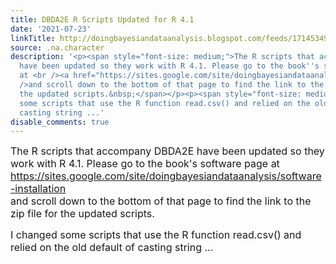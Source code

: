 ```yaml
---
title: DBDA2E R Scripts Updated for R 4.1
date: '2021-07-23'
linkTitle: http://doingbayesiandataanalysis.blogspot.com/feeds/1714534935933380765/comments/default
source: .na.character
description: '<p><span style="font-size: medium;">The R scripts that accompany DBDA2E
  have been updated so they work with R 4.1. Please go to the book''s software page
  at <br /><a href="https://sites.google.com/site/doingbayesiandataanalysis/software-installation">https://sites.google.com/site/doingbayesiandataanalysis/software-installation</a><br
  />and scroll down to the bottom of that page to find the link to the zip file for
  the updated scripts.&nbsp;</span></p><p><span style="font-size: medium;">I changed
  some scripts that use the R function read.csv() and relied on the old default of
  casting string ...'
disable_comments: true
---
```

<p><span style="font-size: medium;">The R scripts that accompany DBDA2E have been updated so they work with R 4.1. Please go to the book's software page at <br /><a href="https://sites.google.com/site/doingbayesiandataanalysis/software-installation">https://sites.google.com/site/doingbayesiandataanalysis/software-installation</a><br />and scroll down to the bottom of that page to find the link to the zip file for the updated scripts.&nbsp;</span></p><p><span style="font-size: medium;">I changed some scripts that use the R function read.csv() and relied on the old default of casting string ...